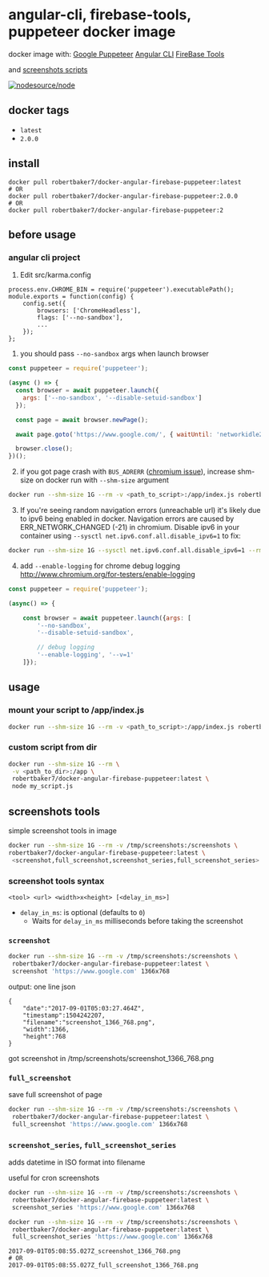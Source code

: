 # angular-cli, firebase-tools, puppeteer docker image

docker image with:
[Google Puppeteer](https://github.com/GoogleChrome/puppeteer)
[Angular CLI](https://github.com/angular/cli)
[FireBase Tools](https://github.com/firebase/firebase-tools)

and [screenshots scripts](#screenshots-tools)

[![nodesource/node](http://dockeri.co/image/robertbaker7/docker-angular-firebase-puppeteer)](https://hub.docker.com/r/robertbaker7/docker-angular-firebase-puppeteer/)

## docker tags

- `latest`
- `2.0.0`

## install

```
docker pull robertbaker7/docker-angular-firebase-puppeteer:latest
# OR
docker pull robertbaker7/docker-angular-firebase-puppeteer:2.0.0
# OR
docker pull robertbaker7/docker-angular-firebase-puppeteer:2
```

## before usage

### angular cli project

1.  Edit src/karma.config

```
process.env.CHROME_BIN = require('puppeteer').executablePath();
module.exports = function(config) {
    config.set({
        browsers: ['ChromeHeadless'],
        flags: ['--no-sandbox'],
        ...
    });
};
```

1.  you should pass `--no-sandbox` args when launch browser

```js
const puppeteer = require('puppeteer');

(async () => {
  const browser = await puppeteer.launch({
    args: ['--no-sandbox', '--disable-setuid-sandbox']
  });

  const page = await browser.newPage();

  await page.goto('https://www.google.com/', { waitUntil: 'networkidle2' });

  browser.close();
})();
```

2.  if you got page crash with `BUS_ADRERR` ([chromium issue](https://bugs.chromium.org/p/chromium/issues/detail?id=571394)), increase shm-size on docker run with `--shm-size` argument

```bash
docker run --shm-size 1G --rm -v <path_to_script>:/app/index.js robertbaker7/docker-angular-firebase-puppeteer:latest
```

3.  If you're seeing random navigation errors (unreachable url) it's likely due to ipv6 being enabled in docker. Navigation errors are caused by ERR_NETWORK_CHANGED (-21) in chromium. Disable ipv6 in your container using `--sysctl net.ipv6.conf.all.disable_ipv6=1` to fix:

```bash
docker run --shm-size 1G --sysctl net.ipv6.conf.all.disable_ipv6=1 --rm -v <path_to_script>:/app/index.js robertbaker7/docker-angular-firebase-puppeteer:latest
```

4.  add `--enable-logging` for chrome debug logging http://www.chromium.org/for-testers/enable-logging

```js
const puppeteer = require('puppeteer');

(async() => {

    const browser = await puppeteer.launch({args: [
        '--no-sandbox',
        '--disable-setuid-sandbox',

        // debug logging
        '--enable-logging', '--v=1'
    ]});
```

## usage

### mount your script to /app/index.js

```bash
docker run --shm-size 1G --rm -v <path_to_script>:/app/index.js robertbaker7/docker-angular-firebase-puppeteer:latest
```

### custom script from dir

```bash
docker run --shm-size 1G --rm \
 -v <path_to_dir>:/app \
 robertbaker7/docker-angular-firebase-puppeteer:latest \
 node my_script.js
```

## screenshots tools

simple screenshot tools in image

```bash
docker run --shm-size 1G --rm -v /tmp/screenshots:/screenshots \
robertbaker7/docker-angular-firebase-puppeteer:latest \
 <screenshot,full_screenshot,screenshot_series,full_screenshot_series> 'https://www.google.com' 1366x768
```

### screenshot tools syntax

`<tool> <url> <width>x<height> [<delay_in_ms>]`

- `delay_in_ms`: is optional (defaults to `0`)
  - Waits for `delay_in_ms` milliseconds before taking the screenshot

### `screenshot`

```bash
docker run --shm-size 1G --rm -v /tmp/screenshots:/screenshots \
 robertbaker7/docker-angular-firebase-puppeteer:latest \
 screenshot 'https://www.google.com' 1366x768
```

output: one line json

```
{
    "date":"2017-09-01T05:03:27.464Z",
    "timestamp":1504242207,
    "filename":"screenshot_1366_768.png",
    "width":1366,
    "height":768
}
```

got screenshot in /tmp/screenshots/screenshot_1366_768.png

### `full_screenshot`

save full screenshot of page

```bash
docker run --shm-size 1G --rm -v /tmp/screenshots:/screenshots \
 robertbaker7/docker-angular-firebase-puppeteer:latest \
 full_screenshot 'https://www.google.com' 1366x768
```

### `screenshot_series`, `full_screenshot_series`

adds datetime in ISO format into filename

useful for cron screenshots

```bash
docker run --shm-size 1G --rm -v /tmp/screenshots:/screenshots \
 robertbaker7/docker-angular-firebase-puppeteer:latest \
 screenshot_series 'https://www.google.com' 1366x768
```

```bash
docker run --shm-size 1G --rm -v /tmp/screenshots:/screenshots \
 robertbaker7/docker-angular-firebase-puppeteer:latest \
 full_screenshot_series 'https://www.google.com' 1366x768
```

```
2017-09-01T05:08:55.027Z_screenshot_1366_768.png
# OR
2017-09-01T05:08:55.027Z_full_screenshot_1366_768.png
```
